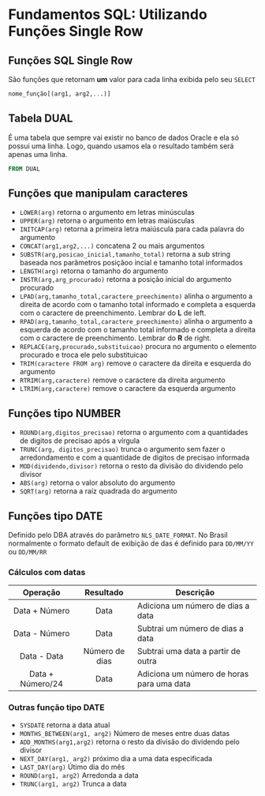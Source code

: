 # Fundamentos SQL: Utilizando Funções Single Row

## Funções SQL Single Row

São funções que retornam **um** valor para cada linha exibida pelo seu `SELECT`

```SQL
nome_função[(arg1, arg2,...)]
```

## Tabela DUAL

É uma tabela que sempre vai existir no banco de dados Oracle e ela só possui uma linha. Logo, quando usamos ela o resultado também será apenas uma linha.

```SQL
FROM DUAL
```

## Funções que manipulam caracteres

-   `LOWER(arg)` retorna o argumento em letras minúsculas
-   `UPPER(arg)` retorna o argumento em letras maiúsculas
-   `INITCAP(arg)` retorna a primeira letra maiúscula para cada palavra do argumento
-   `CONCAT(arg1,arg2,...)` concatena 2 ou mais argumentos
-   `SUBSTR(arg,posicao_inicial,tamanho_total)` retorna a sub string baseada nos parâmetros posiçãoo incial e tamanho total informados
-   `LENGTH(arg)` retorna o tamanho do argumento
-   `INSTR(arg,arg_procurado)` retorna a posição inicial do argumento procurado
-   `LPAD(arg,tamanho_total,caractere_preechimento)` alinha o argumento a direita de acordo com o tamanho total informado e completa a esquerda com o caractere de preenchimento. Lembrar do **L** de left.
-   `RPAD(arg,tamanho_total,caractere_preechimento)` alinha o argumento a esquerda de acordo com o tamanho total informado e completa a direita com o caractere de preenchimento. Lembrar do **R** de right.
-   `REPLACE(arg,procurado,substituicao)` procura no argumento o elemento procurado e troca ele pelo substituicao
-   `TRIM(caractere FROM arg)` remove o caractere da direita e esquerda do argumento
-   `RTRIM(arg,caractere)` remove o caractere da direita argumento
-   `LTRIM(arg,caractere)` remove o caractere da esquerda argumento

## Funções tipo NUMBER

-   `ROUND(arg,digitos_precisao)` retorna o argumento com a quantidades de digitos de precisao após a vírgula
-   `TRUNC(arg, digitos_precisao)` trunca o argumento sem fazer o arredondamento e com a quantidade de digitos de precisao informada
-   `MOD(dividendo,divisor)` retorna o resto da divisão do dividendo pelo divisor
-   `ABS(arg)` retorna o valor absoluto do argumento
-   `SQRT(arg)` retorna a raíz quadrada do argumento

## Funções tipo DATE

Definido pelo DBA através do parâmetro `NLS_DATE_FORMAT`. No Brasil normalmente o formato default de exibição de das é definido para `DD/MM/YY` ou `DD/MM/RR`

### Cálculos com datas

|     Operação     |   Resultado    | Descrição                                 |
| :--------------: | :------------: | ----------------------------------------- |
|  Data + Número   |      Data      | Adiciona um número de dias a data         |
|  Data - Número   |      Data      | Subtrai um número de dias a data          |
|   Data - Data    | Número de dias | Subtrai uma data a partir de outra        |
| Data + Número/24 |      Data      | Adiciona um número de horas para uma data |

### Outras função tipo DATE

-   `SYSDATE` retorna a data atual
-   `MONTHS_BETWEEN(arg1, arg2)` Número de meses entre duas datas
-   `ADD_MONTHS(arg1,arg2)` retorna o resto da divisão do dividendo pelo divisor
-   `NEXT_DAY(arg1, arg2)` próximo dia a uma data especificada
-   `LAST_DAY(arg)` Útimo dia do mês
-   `ROUND(arg1, arg2)` Arredonda a data
-   `TRUNC(arg1, arg2)` Trunca a data
